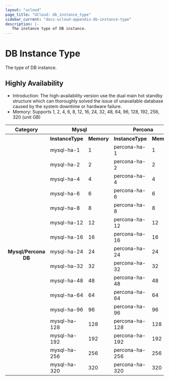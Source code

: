 ```yaml
---
layout: "ucloud"
page_title: "UCloud: db_instance_type"
sidebar_current: "docs-ucloud-appendix-db-instance-type"
description: |-
   The instance type of DB instance.
---
```


# DB Instance Type

The type of DB instance.

## Highly Availability

- Introduction: The high-availability version use the dual main hot standby structure which can thoroughly solved the issue of unavailable database caused by the system downtime or hardware failure.
- Memory: Supports 1, 2, 4, 6, 8, 12, 16, 24, 32, 48, 64, 96, 128, 192, 256, 320 (unit GB)

<table><tr><th colspan="1">Category</th><th colspan="2">Mysql</th><th colspan="2">Percona</th></tr><tr><th rowspan="18">Mysql/Percona DB</th><th>InstanceType</th><th>Memory</th><th>InstanceType</th><th>Memory</th></tr><tr><td>mysql-ha-1</td><td>1</td><td>percona-ha-1</td><td>1</td> </tr><tr><td>mysql-ha-2</td><td>2</td><td>percona-ha-2</td><td>2</td> </tr><tr><td>mysql-ha-4</td><td>4</td><td>percona-ha-4</td><td>4</td> </tr><tr><td>mysql-ha-6</td><td>6</td><td>percona-ha-6</td><td>6</td> </tr><tr><td>mysql-ha-8</td><td>8</td><td>percona-ha-8</td><td>8</td> </tr><tr><td>mysql-ha-12</td><td>12</td><td>percona-ha-12</td><td>12</td> </tr><tr><td>mysql-ha-16</td><td>16</td><td>percona-ha-16</td><td>16</td> </tr><tr><td>mysql-ha-24</td><td>24</td><td>percona-ha-24</td><td>24</td> </tr><tr><td>mysql-ha-32</td><td>32</td><td>percona-ha-32</td><td>32</td> </tr><tr><td>mysql-ha-48</td><td>48</td><td>percona-ha-48</td><td>48</td> </tr><tr><td>mysql-ha-64</td><td>64</td><td>percona-ha-64</td><td>64</td> </tr><tr><td>mysql-ha-96</td><td>96</td><td>percona-ha-96</td><td>96</td> </tr><tr><td>mysql-ha-128</td><td>128</td><td>percona-ha-128</td><td>128</td> </tr><tr><td>mysql-ha-192</td><td>192</td><td>percona-ha-192</td><td>192</td> </tr><tr><td>mysql-ha-256</td><td>256</td><td>percona-ha-256</td><td>256</td> </tr><tr><td>mysql-ha-320</td><td>320</td><td>percona-ha-320</td><td>320</td> </tr></table>